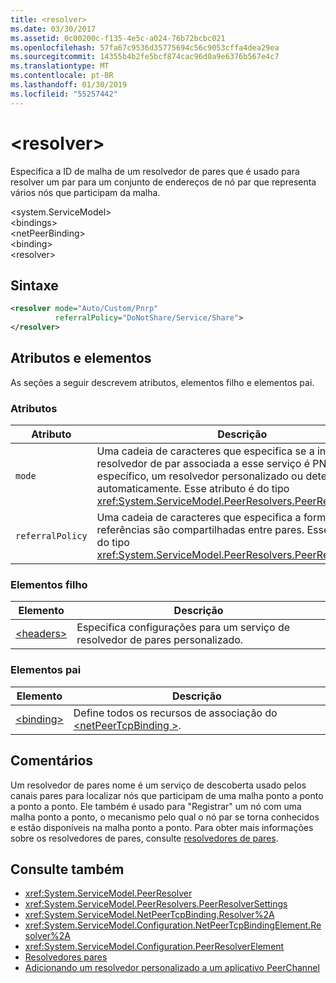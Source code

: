 ```yaml
---
title: <resolver>
ms.date: 03/30/2017
ms.assetid: 0c00200c-f135-4e5c-a024-76b72bcbc021
ms.openlocfilehash: 57fa67c9536d35775694c56c9053cffa4dea29ea
ms.sourcegitcommit: 14355b4b2fe5bcf874cac96d0a9e6376b567e4c7
ms.translationtype: MT
ms.contentlocale: pt-BR
ms.lasthandoff: 01/30/2019
ms.locfileid: "55257442"
---
```

# <a name="resolver"></a>\<resolver>
Especifica a ID de malha de um resolvedor de pares que é usado para resolver um par para um conjunto de endereços de nó par que representa vários nós que participam da malha.  
  
 \<system.ServiceModel>  
\<bindings>  
\<netPeerBinding>  
\<binding>  
\<resolver>  
  
## <a name="syntax"></a>Sintaxe  
  
```xml  
<resolver mode="Auto/Custom/Pnrp"
          referralPolicy="DoNotShare/Service/Share">
</resolver>
```  
  
## <a name="attributes-and-elements"></a>Atributos e elementos  
 As seções a seguir descrevem atributos, elementos filho e elementos pai.  
  
### <a name="attributes"></a>Atributos  
  
|Atributo|Descrição|  
|---------------|-----------------|  
|`mode`|Uma cadeia de caracteres que especifica se a instância do resolvedor de par associada a esse serviço é PNRP específico, um resolvedor personalizado ou determinado automaticamente. Esse atributo é do tipo <xref:System.ServiceModel.PeerResolvers.PeerResolverMode>.|  
|`referralPolicy`|Uma cadeia de caracteres que especifica a forma como referências são compartilhadas entre pares. Esse atributo é do tipo <xref:System.ServiceModel.PeerResolvers.PeerReferralPolicy>.|  
  
### <a name="child-elements"></a>Elementos filho  
  
|Elemento|Descrição|  
|-------------|-----------------|  
|[\<headers>](../../../../../docs/framework/configure-apps/file-schema/wcf/headers.md)|Especifica configurações para um serviço de resolvedor de pares personalizado.|  
  
### <a name="parent-elements"></a>Elementos pai  
  
|Elemento|Descrição|  
|-------------|-----------------|  
|[\<binding>](../../../../../docs/framework/misc/binding.md)|Define todos os recursos de associação do [ \<netPeerTcpBinding >](../../../../../docs/framework/configure-apps/file-schema/wcf/netpeertcpbinding.md).|  
  
## <a name="remarks"></a>Comentários  
 Um resolvedor de pares nome é um serviço de descoberta usado pelos canais pares para localizar nós que participam de uma malha ponto a ponto a ponto a ponto. Ele também é usado para "Registrar" um nó com uma malha ponto a ponto, o mecanismo pelo qual o nó par se torna conhecidos e estão disponíveis na malha ponto a ponto. Para obter mais informações sobre os resolvedores de pares, consulte [resolvedores de pares](../../../../../docs/framework/wcf/feature-details/peer-resolvers.md).  
  
## <a name="see-also"></a>Consulte também
- <xref:System.ServiceModel.PeerResolver>
- <xref:System.ServiceModel.PeerResolvers.PeerResolverSettings>
- <xref:System.ServiceModel.NetPeerTcpBinding.Resolver%2A>
- <xref:System.ServiceModel.Configuration.NetPeerTcpBindingElement.Resolver%2A>
- <xref:System.ServiceModel.Configuration.PeerResolverElement>
- [Resolvedores pares](../../../../../docs/framework/wcf/feature-details/peer-resolvers.md)
- [Adicionando um resolvedor personalizado a um aplicativo PeerChannel](https://msdn.microsoft.com/library/12aa3787-2962-439c-ad27-46523c8b0419)
